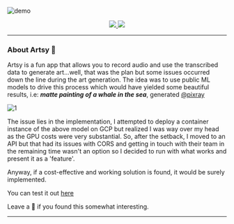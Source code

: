![demo](demo.gif)

<div align="center">
  <a href='https://opensource.org/licenses/MIT'>
    <img src='https://img.shields.io/badge/License-MIT-yellow.svg?style=for-the-badge'>
  </a>

  <a href='http://artsy-rho.vercel.app/'>
    <img src='https://img.shields.io/github/deployments/arndom/artsy/production?label=vercel&style=for-the-badge'>
  </a>
</div>

---

### About Artsy 🎨
Artsy is a fun app that allows you to record audio and use the transcribed data to generate art...well, that was the plan but some issues occurred down the line during the art generation. The idea was to use public ML models to drive this process which would have yielded some beautiful results, i.e: 
_**matte painting of a whale in the sea**_, generated [@pixray](https://replicate.com/pixray/text2image)

![1](https://user-images.githubusercontent.com/40564798/162583694-ccda08b4-de2f-49cf-aa90-6a3d602fb172.png)

The issue lies in the implementation, I attempted to deploy a container instance of the above model on GCP but realized I was way over my head as the GPU costs were very substantial. So, after the setback, I moved to an API but that had its issues with CORS and getting in touch with their team in the remaining time wasn't an option so I decided to run with what works and present it as a 'feature'.

Anyway, if a cost-effective and working solution is found, it would be surely implemented.

You can test it out [here](http://artsy-rho.vercel.app/)

Leave a 🌟 if you found this somewhat interesting.

---
